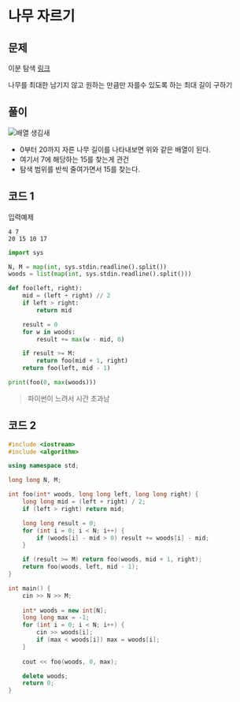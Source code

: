 # 나무 자르기

## 문제

이분 탐색
[링크](https://www.acmicpc.net/problem/2805)

나무를 최대한 남기지 않고 원하는 만큼만 자를수 있도록 하는 최대 길이 구하기

## 풀이

![배열 생김새](https://blogfiles.pstatic.net/20160817_268/kks227_1471431875560c28vJ_PNG/%C1%A6%B8%F1_%BE%F8%C0%BD.png?type=w3)

- 0부터 20까지 자른 나무 길이를 나타내보면 위와 같은 배열이 된다.
- 여기서 7에 해당하는 15를 찾는게 관건
- 탐색 범위를 반씩 줄여가면서 15를 찾는다.

## 코드 1

입력예제

```
4 7
20 15 10 17
```

```python
import sys

N, M = map(int, sys.stdin.readline().split())
woods = list(map(int, sys.stdin.readline().split()))

def foo(left, right):
    mid = (left + right) // 2
    if left > right:
        return mid

    result = 0
    for w in woods:
        result += max(w - mid, 0)

    if result >= M:
        return foo(mid + 1, right)
    return foo(left, mid - 1)

print(foo(0, max(woods)))
```

> 파이썬이 느려서 시간 초과남

## 코드 2

```cpp
#include <iostream>
#include <algorithm>

using namespace std;

long long N, M;

int foo(int* woods, long long left, long long right) {
    long long mid = (left + right) / 2;
    if (left > right) return mid;

    long long result = 0;
    for (int i = 0; i < N; i++) {
        if (woods[i] - mid > 0) result += woods[i] - mid;
    }

    if (result >= M) return foo(woods, mid + 1, right);
    return foo(woods, left, mid - 1);
}

int main() {
    cin >> N >> M;
    
    int* woods = new int[N];
    long long max = -1;
    for (int i = 0; i < N; i++) {
        cin >> woods[i];
        if (max < woods[i]) max = woods[i];
    }
    
    cout << foo(woods, 0, max);

    delete woods;
    return 0;
}
```